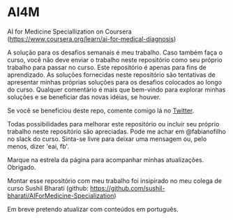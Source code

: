 # AI4M
AI for Medicine Speciallization on Coursera (https://www.coursera.org/learn/ai-for-medical-diagnosis)

A solução para os desafios semanais é meu trabalho. Caso também faça o curso, você não deve enviar o trabalho neste repositório como seu próprio trabalho para passar no curso. Este repositório é apenas para fins de aprendizado. As soluções fornecidas neste repositório são tentativas de apresentar minhas próprias soluções para os desafios colocados ao longo do curso. Qualquer comentário é mais que bem-vindo para explorar minhas soluções e se beneficiar das novas idéias, se houver.

Se você se beneficiou deste repo, comente comigo lá no [Twitter](http://twitter.com/fabianofiIho).

Todas possibilidades para melhorar este repositório ou incluir seu próprio trabalho neste repositório são apreciadas. Pode me achar em @fabianofilho no slack do curso. Sinta-se livre para deixar uma mensagem ou, pelo menos, dizer 'eai, fb'.

Marque na estrela da página para acompanhar minhas atualizações. Obrigado.

Montar esse repositório com meu trabalho foi insipirado no meu colega de curso Sushil Bharati (github: https://github.com/sushil-bharati/AIForMedicine-Specialization)

Em breve pretendo atualizar com conteúdos em português.